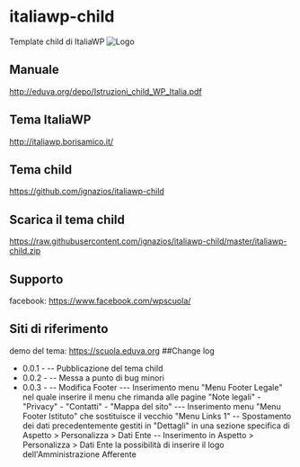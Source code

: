# italiawp-child
Template child di ItaliaWP
![Logo](http://eduva.org/depo/LogoTemplateScuolaEsteso.png)
## Manuale
http://eduva.org/depo/Istruzioni_child_WP_Italia.pdf
## Tema ItaliaWP
http://italiawp.borisamico.it/
## Tema child
https://github.com/ignazios/italiawp-child
## Scarica il tema child
https://raw.githubusercontent.com/ignazios/italiawp-child/master/italiawp-child.zip
## Supporto
facebook: https://www.facebook.com/wpscuola/
## Siti di riferimento
demo del tema: https://scuola.eduva.org
##Change log
- 0.0.1 -
-- Pubblicazione del tema child
- 0.0.2 - 
-- Messa a punto di bug minori
- 0.0.3 -
-- Modifica Footer
--- Inserimento menu "Menu Footer Legale" nel quale inserire il menu che rimanda alle pagine "Note legali" - "Privacy" - "Contatti" - "Mappa del sito"
--- Inserimento menu "Menu Footer Istituto" che sostituisce il vecchio "Menu Links 1"
-- Spostamento dei dati precedentemente gestiti in "Dettagli" in una sezione specifica di Aspetto > Personalizza > Dati Ente
-- Inserimento in Aspetto > Personalizza > Dati Ente la possibilità di inserire il logo dell'Amministrazione Afferente

